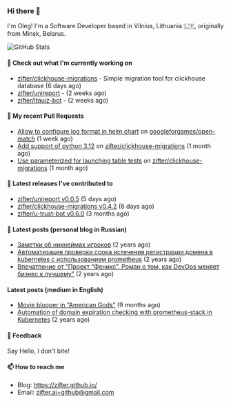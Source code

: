 ### Hi there 👋

I'm Oleg! I'm a Software Developer based in Vilnius, Lithuania 🇱🇹, originally from Minsk, Belarus.

![GitHub Stats](https://github-readme-stats.vercel.app/api?username=zifter&count_private=true&theme=tokyonight&show_icons=true)

#### 👷 Check out what I'm currently working on

- [zifter/clickhouse-migrations](https://github.com/zifter/clickhouse-migrations) - Simple migration tool for clickhouse database (6 days ago)
- [zifter/unireport](https://github.com/zifter/unireport) -  (2 weeks ago)
- [zifter/ltquiz-bot](https://github.com/zifter/ltquiz-bot) -  (2 weeks ago)

#### 🔨 My recent Pull Requests

- [Allow to configure log format in helm chart](https://github.com/googleforgames/open-match/pull/1600) on [googleforgames/open-match](https://github.com/googleforgames/open-match) (1 week ago)
- [Add support of python 3.12](https://github.com/zifter/clickhouse-migrations/pull/19) on [zifter/clickhouse-migrations](https://github.com/zifter/clickhouse-migrations) (1 month ago)
- [Use parameterized for launching table tests](https://github.com/zifter/clickhouse-migrations/pull/18) on [zifter/clickhouse-migrations](https://github.com/zifter/clickhouse-migrations) (1 month ago)

#### 🚀 Latest releases I've contributed to
- [zifter/unireport v0.0.5](https://github.com/zifter/unireport/releases/tag/v0.0.5) (5 days ago)
- [zifter/clickhouse-migrations v0.4.2](https://github.com/zifter/clickhouse-migrations/releases/tag/v0.4.2) (6 days ago)
- [zifter/u-trust-bot v0.6.0](https://github.com/zifter/u-trust-bot/releases/tag/v0.6.0) (3 months ago)

#### 📄 Latest posts (personal blog in Russian)
- [Заметки об никнеймах игроков](https://zifter.github.io/offtopic/gamedev/2021/12/10/nicknames-in-games.html) (2 years ago)
- [Автоматизация проверки срока истечения регистрации домена в kubernetes с использованием prometheus](https://zifter.github.io/devops/2021/09/12/domain-expiration-prometheus-exporter.html) (2 years ago)
- [Впечатление от “Проект “Феникс”. Роман о том, как DevOps меняет бизнес к лучшему”](https://zifter.github.io/offtopic/2021/01/09/fenix-book-review.html) (2 years ago)

#### Latest posts (medium in English)
- [Movie blooper in “American Gods”](https://medium.com/@zifter/movie-blooper-in-american-gods-aee3b286b899?source=rss-766601af1f16------2) (9 months ago)
- [Automation of domain expiration checking with prometheus-stack in Kubernetes](https://medium.com/@zifter/automation-of-domain-expiration-checking-with-prometheus-stack-in-kubernetes-ea4e4571f5b4?source=rss-766601af1f16------2) (2 years ago)

#### 💬 Feedback

Say Hello, I don't bite!

#### 📫 How to reach me

- Blog: https://zifter.github.io/
- Email: zifter.ai+github@gmail.com
